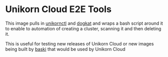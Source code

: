 # Unikorn Cloud E2E Tools

This image pulls in [unikornctl](https://github.com/drewbernetes/unikornctl)
and [dogkat](https://github.com/drewbernetes/dogkat)
and wraps a bash script around it to enable to automation of creating a cluster, scanning it and then
deleting it.

This is useful for testing new releases of Unikorn Cloud or new images being built
by [baski](https://github.com/drewbernetes/baski) that would be used by Unikorn Cloud
